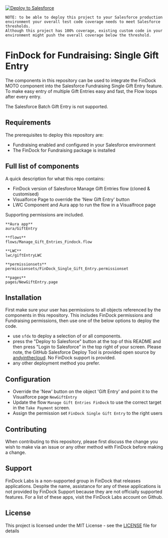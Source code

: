 <a href="https://githubsfdeploy.herokuapp.com?owner=FinDockLabs&repo=findock-single-gift-entry&ref=main">
  <img alt="Deploy to Salesforce"
       src="https://raw.githubusercontent.com/afawcett/githubsfdeploy/master/deploy.png"></a>

```text
NOTE: to be able to deploy this project to your Salesforce production environment your overall test code coverage needs to meet Salesforce thresholds.
Although this project has 100% coverage, existing custom code in your environment might push the overall coverage below the threshold. 
```

# FinDock for Fundraising: Single Gift Entry

The components in this repository can be used to integrate the FinDock MOTO component into the Salesforce Fundraising Single Gift Entry feature.
To make easy entry of multiple Gift Entries easy and fast, the Flow loops after every entry.

The Salesforce Batch Gift Entry is not supported.

## Requirements

The prerequisites to deploy this repository are:
- Fundraising enabled and configured in your Salesforce environment
- The FinDock for Fundraising package is installed

## Full list of components

A quick description for what this repo contains:
- FinDock version of Salesforce Manage Gift Entries flow (cloned & customised)
- Visualforce Page to override the 'New Gift Entry' button
- LWC Component and Aura app to run the flow in a Visualfroce page

Supporting permissions are included.

```text
**Aura app**
aura/GiftEntry

**flows**
flows/Manage_Gift_Entries_Findock.flow

**LWC**
lwc/giftEntryLWC

**permissionsets**
permissionsets/FinDock_Single_Gift_Entry.permissionset

**pages**
pages/NewGiftEntry.page
```

## Installation

First make sure your user has permissions to all objects referenced by the components in this repository. This includes FinDock permissions and Fundraising permissions, then use one of the below options to deploy the code.
- use `sfdx` to deploy a selection of or all components.
- press the "Deploy to Salesforce" button at the top of this README and then press "Login to Salesforce" in the top right of your screen. Please note, the GitHub Salesforce Deploy Tool is provided open source by [andyinthecloud](http://andyinthecloud.com/category/githubsfdeploy/). No FinDock support is provided.
- any other deployment method you prefer.

## Configuration
- Override the 'New' button on the object 'Gift Entry' and point it to the Visualforce page `NewGiftEntry`
- Update the flow `Manage Gift Entries FinDock` to use the correct target in the `Take Payment` screen.
- Assign the permission set `FinDock Single Gift Entry` to the right users


## Contributing

When contributing to this repository, please first discuss the change you wish to make via an issue or any other method with FinDock before making a change.

## Support

FinDock Labs is a non-supported group in FinDock that releases applications. Despite the name, assistance for any of these applications is not provided by FinDock Support because they are not officially supported features. For a list of these apps, visit the FinDock Labs account on Github.

## License

This project is licensed under the MIT License - see the [LICENSE](/LICENSE) file for details
